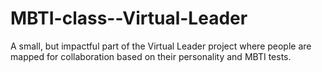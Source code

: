 # MBTI-class--Virtual-Leader
A small, but impactful part of the Virtual Leader project where people are mapped for collaboration based on their personality and MBTI  tests.
